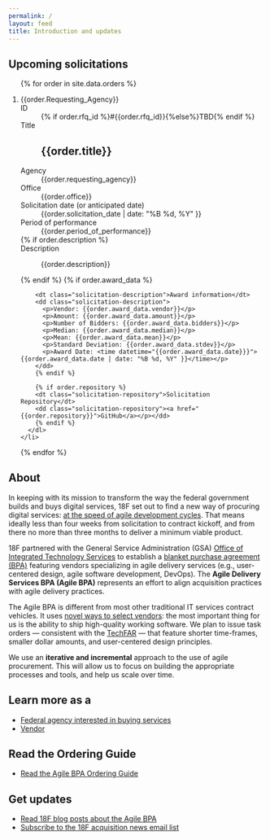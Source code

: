 ```yaml
---
permalink: /
layout: feed
title: Introduction and updates
---
```


<section class="solicitations">
  <h1>Upcoming solicitations</h1>
  <ol class="solicitations">
  {% for order in site.data.orders %}
    <li>
      <dl class="solicitation">
      {{order.Requesting_Agency}}
        <dt class="solicitation-id">ID</dt>
        <dd class="solicitation-id">{% if order.rfq_id %}#{{order.rfq_id}}{%else%}TBD{% endif %}</dd>
        <dt class="solicitation-title">Title</dt>
        <dd class="solicitation-title"><h1>{{order.title}}</h1></dd>
        <dt class="solicitation-agency">Agency</dt>
        <dd class="solicitation-agency">{{order.requesting_agency}}</dd>
        <dt class="solicitation-office">Office</dt>
        <dd class="solicitation-office">{{order.office}}</dd>
        <dt class="solicitation-date">Solicitation date (or anticipated date)</dt>
        <dd class="solicitation-date"><time datetime="{{order.solicitation_date}}}">{{order.solicitation_date | date: "%B %d, %Y" }}</time></dd>
        <dt class="solicitation-period-of-performance">Period of performance</dt>
        <dd class="solicitation-period-of-performance">{{order.period_of_performance}}</dd>
        {% if order.description %}
        <dt class="solicitation-description">Description</dt>
        <dd class="solicitation-description">
        <p>{{order.description}}</p>
        </dd>
        {% endif %}
        {% if order.award_data %}

        <dt class="solicitation-description">Award information</dt>
        <dd class="solicitation-description">
          <p>Vendor: {{order.award_data.vendor}}</p>
          <p>Amount: {{order.award_data.amount}}</p>
          <p>Number of Bidders: {{order.award_data.bidders}}</p>
          <p>Median: {{order.award_data.median}}</p>
          <p>Mean: {{order.award_data.mean}}</p>
          <p>Standard Deviation: {{order.award_data.stdev}}</p>
          <p>Award Date: <time datetime="{{order.award_data.date}}}">{{order.award_data.date | date: "%B %d, %Y" }}</time></p>
        </dd>
        {% endif %}

        {% if order.repository %}
        <dt class="solicitation-repository">Solicitation Repository</dt>
        <dd class="solicitation-repository"><a href="{{order.repository}}">GitHub</a></p></dd>
        {% endif %}
      </dl>
    </li>
  {% endfor %}
  </ol>
</section>

<aside class="about page">
  <div class="wrapper">
    <h1>About</h1>
    <p>In keeping with its mission to transform the way the federal government builds and buys digital services, 18F set out to find a new way of procuring digital services: <a href="https://18f.gsa.gov/2015/01/08/creating-a-federal-marketplace-for-agile-delivery-services/">at the speed of agile development cycles</a>. That means ideally less than four weeks from solicitation to contract kickoff, and from there no more than three months to deliver a minimum viable product.</p>
    <p>18F partnered with the General Service Administration (GSA) <a href="https://www.gsa.gov/portal/content/105150">Office of Integrated Technology Services</a> to establish a <a href="http://www.gsa.gov/portal/content/199353">blanket purchase agreement (BPA)</a> featuring vendors specializing in agile delivery services (e.g., user-centered design, agile software development, DevOps). The <strong>Agile Delivery Services BPA (Agile BPA)</strong> represents an effort to align acquisition practices with agile delivery practices.</p>
    <p>The Agile BPA is different from most other traditional IT services contract vehicles. It uses <a href="https://18f.gsa.gov/2015/04/23/coming-soon-the-agile-delivery-services-soliciatation/">novel ways to select vendors</a>: the most important thing for us is the ability to ship high-quality working software. We plan to issue task orders &mdash; consistent with the <a href="https://playbook.cio.gov/techfar/">TechFAR</a> &mdash; that feature shorter time-frames, smaller dollar amounts, and user-centered design principles.</div>
    <p>We use an <strong>iterative and incremental</strong> approach to the use of agile procurement. This will allow us to focus on building the appropriate processes and tools, and help us scale over time.</p>
    <h2>Learn more as a </h2>
    <ul class="learn-more">
      <li class="learn-more-federal-agency"><a href="buyers/">Federal agency interested in buying services</a></li>
      <li class="learn-more-vendor"><a href="vendors/">Vendor</a></li>
    </ul>
    <h1>Read the Ordering Guide</h1>
    <ul>
      <li><a href="ordering-guide/">Read the Agile BPA Ordering Guide</a></li>
    </ul>
    <h1>Get updates</h1>
    <ul>
      <li><a href="https://18f.gsa.gov/tags/agile-bpa/">Read 18F blog posts about the Agile BPA</a></li>
      <li><a href="https://eepurl.com/bJQHFr">Subscribe to the 18F acquisition news email list</a></li>
    </ul>
  </div>  
</aside>
